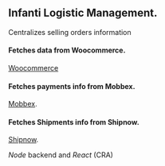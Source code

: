 

## Infanti Logistic Management.

Centralizes selling orders information


#### Fetches data from Woocommerce.
[Woocommerce](https://woocommerce.github.io/woocommerce-rest-api-docs/)

#### Fetches payments info from Mobbex.
[Mobbex](https://mobbex.dev/).

#### Fetches Shipments info from Shipnow.
[Shipnow](https://shipnow.docs.apiary.io/).


*Node* backend and *React* (CRA) 